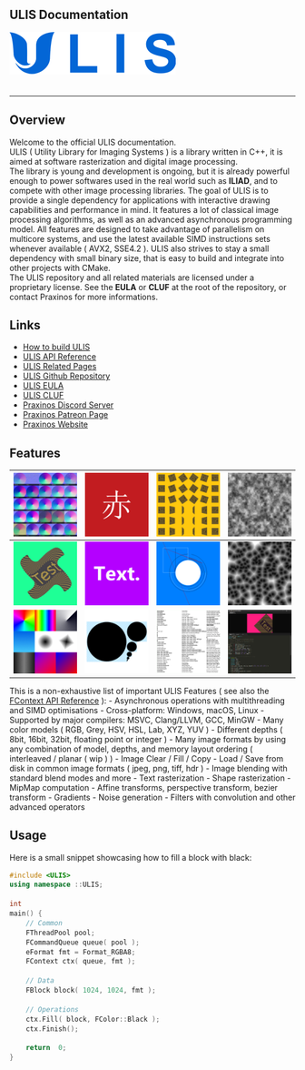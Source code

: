 ## ‎‎‎ULIS Documentation
![](meta/image/logo/github.png)
ㅤ  
ㅤ  

---

## Overview
Welcome to the official ULIS documentation.  
ULIS ( Utility Library for Imaging Systems ) is a library written in C++, it is aimed at software rasterization and digital image processing.  
The library is young and development is ongoing, but it is already powerful enough to power softwares used in the real world such as **ILIAD**, and to compete with other image processing libraries. The goal of ULIS is to provide a single dependency for applications with interactive drawing capabilities and performance in mind. It features a lot of classical image processing algorithms, as well as an advanced asynchronous programming model. All features are designed to take advantage of parallelism on multicore systems, and use the latest available SIMD instructions sets whenever available ( AVX2, SSE4.2 ). ULIS also strives to stay a small dependency with small binary size, that is easy to build and integrate into other projects with CMake.  
The ULIS repository and all related materials are licensed under a proprietary license. See the **EULA** or **CLUF** at the root of the repository, or contact Praxinos for more informations.

## Links
- [How to build ULIS](md_documentation_manual__build_from_source.html)
- [ULIS API Reference](classes.html)
- [ULIS Related Pages](pages.html)
- [ULIS Github Repository](https://github.com/Praxinos/ULIS)
- [ULIS EULA](ULIS_EULA.txt)
- [ULIS CLUF](ULIS_CLUF.txt)
- [Praxinos Discord Server](https://discord.com/invite/gEd6pj7)
- [Praxinos Patreon Page](https://www.patreon.com/praxinos)
- [Praxinos Website](https://praxinos.coop/)

## Features
![](meta/image/sample/BlendNormals.png) | ![](meta/image/sample/Unicode.png) | ![](meta/image/sample/Transforms.png) | ![](meta/image/sample/BrownianNoise.png)
---- | ---- | ---- | ----
![](meta/image/sample/BezierDeform.png) | ![](meta/image/sample/Text.png) | ![](meta/image/sample/Raster.png) | ![](meta/image/sample/VoronoiNoise.png) |
![](meta/image/sample/Gradient.png) | ![](meta/image/sample/MipMap.png) | ![](meta/image/sample/RasterText.png) | ![](meta/image/sample/Interactive.png)

This is a non-exhaustive list of important ULIS Features ( see also the [FContext API Reference](class_f_context-members.html) ):
    - Asynchronous operations with multithreading and SIMD optimisations
    - Cross-platform: Windows, macOS, Linux
    - Supported by major compilers: MSVC, Clang/LLVM, GCC, MinGW
    - Many color models ( RGB, Grey, HSV, HSL, Lab, XYZ, YUV )
    - Different depths ( 8bit, 16bit, 32bit, floating point or integer )
    - Many image formats by using any combination of model, depths, and memory layout ordering ( interleaved / planar ( wip ) )
    - Image Clear / Fill / Copy
    - Load / Save from disk in common image formats ( jpeg, png, tiff, hdr )
    - Image blending with standard blend modes and more
    - Text rasterization
    - Shape rasterization
    - MipMap computation
    - Affine transforms, perspective transform, bezier transform
    - Gradients
    - Noise generation
    - Filters with convolution and other advanced operators

## Usage
Here is a small snippet showcasing how to fill a block with black:
```cpp
#include <ULIS>
using namespace ::ULIS;

int
main() {
    // Common
    FThreadPool pool;
    FCommandQueue queue( pool );
    eFormat fmt = Format_RGBA8;
    FContext ctx( queue, fmt );

    // Data
    FBlock block( 1024, 1024, fmt );

    // Operations
    ctx.Fill( block, FColor::Black );
    ctx.Finish();

    return  0;
}
```
